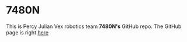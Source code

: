 # 7480N
This is Percy Julian Vex robotics team **7480N's** GitHub repo. The GitHub page is right [here](https://msbundles.github.io/7480N/)
